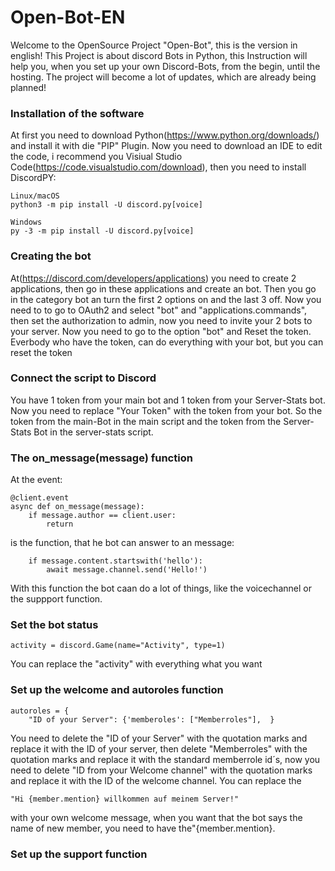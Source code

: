 # Open-Bot-EN
Welcome to the OpenSource Project "Open-Bot", this is the version in english!
This Project is about discord Bots in Python, this Instruction will help you, when you set up your own Discord-Bots, from the begin, until the hosting.
The project will become a lot of updates, which are already being planned!

### Installation of the software
At first you need to download Python(https://www.python.org/downloads/) and install it with die "PIP" Plugin.
Now you need to download an IDE to edit the code, i recommend you Visiual Studio Code(https://code.visualstudio.com/download), then you need to install DiscordPY:
```
Linux/macOS
python3 -m pip install -U discord.py[voice]

Windows
py -3 -m pip install -U discord.py[voice]
```

### Creating the bot
At(https://discord.com/developers/applications) you need to create 2 applications, then go in these applications and create an bot.
Then you go in the category bot an turn the first 2 options on and the last 3 off.
Now you need to to go to OAuth2 and select "bot" and "applications.commands", then set the authorization to admin, now you need to invite your 2 bots to 
your server. Now you need to go to the option "bot" and Reset the token. Everbody who have the token, can do everything with your bot, but you can reset 
the token

### Connect the script to Discord
You have 1 token from your main bot and 1 token from your Server-Stats bot. Now 
you need to replace "Your Token" with the token from your bot. So the token from the main-Bot in the main script and the token from the Server-Stats Bot in 
the server-stats script.

### The on_message(message) function
At the event:
```
@client.event
async def on_message(message):
    if message.author == client.user:
        return
```
is the function, that he bot can answer to an message:
```
    if message.content.startswith('hello'):
        await message.channel.send('Hello!')
```
With this function the bot caan do a lot of things, like the voicechannel or the suppport function.

### Set the bot status
```
activity = discord.Game(name="Activity", type=1)
```
You can replace the "activity" with everything what you want

### Set up the welcome and autoroles function
```
autoroles = {
    "ID of your Server": {'memberoles': ["Memberroles"],  }
```
You need to delete the "ID of your Server" with the quotation marks and replace it with the ID of your server, then delete "Memberroles" with the quotation marks and 
replace it with the standard memberrole id´s, now you need to delete "ID from your Welcome channel" with the quotation marks and replace it with the ID of the welcome 
channel.
You can replace the 
```
"Hi {member.mention} willkommen auf meinem Server!"
```
with your own welcome message, when you want that the bot says the name of new member,
you need to have the"{member.mention}.

### Set up the support function
